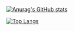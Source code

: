 [![Anurag's GitHub stats](https://github-readme-stats.vercel.app/api?username=Lovelearningxi)](https://github.com/anuraghazra/github-readme-stats)

[![Top Langs](https://github-readme-stats.vercel.app/api/top-langs/?username=Lovelearningxi&layout=compact)](https://github.com/anuraghazra/github-readme-stats)
